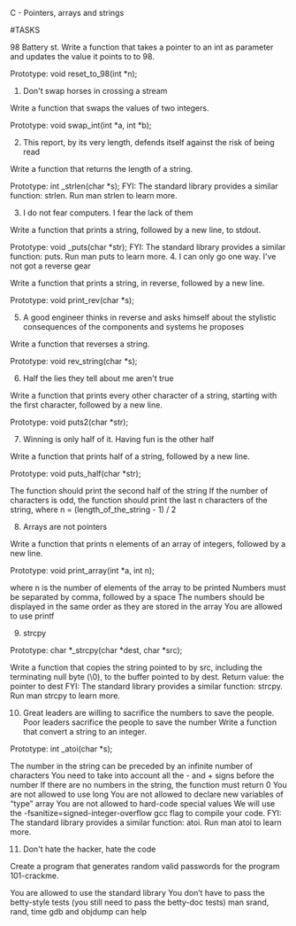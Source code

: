 C - Pointers, arrays and strings

#TASKS

98 Battery st.
Write a function that takes a pointer to an int as parameter and updates the value it points to to 98.

Prototype: void reset_to_98(int *n);
1. Don't swap horses in crossing a stream

Write a function that swaps the values of two integers.

Prototype: void swap_int(int *a, int *b);

2. This report, by its very length, defends itself against the risk of being read

Write a function that returns the length of a string.

Prototype: int _strlen(char *s); 
FYI: The standard library provides a similar function: strlen. Run man strlen to learn more.

3. I do not fear computers. I fear the lack of them

Write a function that prints a string, followed by a new line, to stdout.

Prototype: void _puts(char *str); 
FYI: The standard library provides a similar function: puts. Run man puts to learn more.
4. I can only go one way. I've not got a reverse gear

Write a function that prints a string, in reverse, followed by a new line.

Prototype: void print_rev(char *s);

5. A good engineer thinks in reverse and asks himself about the stylistic consequences of the components and systems he proposes

Write a function that reverses a string.

Prototype: void rev_string(char *s);

6. Half the lies they tell about me aren't true

Write a function that prints every other character of a string, starting with the first character, followed by a new line.

Prototype: void puts2(char *str);

7. Winning is only half of it. Having fun is the other half

Write a function that prints half of a string, followed by a new line.

Prototype: void puts_half(char *str); 

The function should print the second half of the string 
If the number of characters is odd, the function should print the last n characters of the string, where n = (length_of_the_string - 1) / 2

8. Arrays are not pointers

Write a function that prints n elements of an array of integers, followed by a new line.

Prototype: void print_array(int *a, int n); 

where n is the number of elements of the array to be printed 
Numbers must be separated by comma, followed by a space 
The numbers should be displayed in the same order as they are stored in the array 
You are allowed to use printf

9. strcpy

Prototype: char *_strcpy(char *dest, char *src); 

Write a function that copies the string pointed to by src, including the terminating null byte (\0), to the buffer pointed to by dest.
Return value: the pointer to dest 
FYI: The standard library provides a similar function: strcpy. Run man strcpy to learn more.

10. Great leaders are willing to sacrifice the numbers to save the people. Poor leaders sacrifice the people to save the number Write a function that convert a string to an integer.

Prototype: int _atoi(char *s); 

The number in the string can be preceded by an infinite number of characters 
You need to take into account all the - and + signs before the number 
If there are no numbers in the string, the function must return 0 
You are not allowed to use long 
You are not allowed to declare new variables of “type” array 
You are not allowed to hard-code special values 
We will use the -fsanitize=signed-integer-overflow gcc flag to compile your code. 
FYI: The standard library provides a similar function: atoi. Run man atoi to learn more.

11. Don't hate the hacker, hate the code

Create a program that generates random valid passwords for the program 101-crackme.

You are allowed to use the standard library 
You don’t have to pass the betty-style tests (you still need to pass the betty-doc tests) 
man srand, rand, time 
gdb and objdump can help

